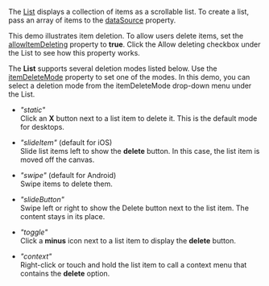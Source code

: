 The [List](/Documentation/ApiReference/UI_Widgets/dxList/) displays a collection of items as a scrollable list. To create a list, pass an array of items to the [dataSource](/Documentation/ApiReference/UI_Components/dxList/Configuration/#dataSource) property. 

This demo illustrates item deletion. To allow users delete items, set the [allowItemDeleting](/Documentation/ApiReference/UI_Widgets/dxList/Configuration/#allowItemDeleting) property to **true**. Click the Allow deleting checkbox under the List to see how this property works.

The **List** supports several deletion modes listed below. Use the [itemDeleteMode](/Documentation/ApiReference/UI_Widgets/dxList/Configuration/#itemDeleteMode) property to set one of the modes. In this demo, you can select a deletion mode from the itemDeleteMode drop-down menu under the List.
    
- *"static"*    
Click an **X** button next to a list item to delete it. This is the default mode for desktops. 

- *"slideItem"* (default for iOS)    
Slide list items left to show the **delete** button. In this case, the list item is moved off the canvas. 

- *"swipe"* (default for Android)    
 Swipe items to delete them.

- *"slideButton"*    
Swipe left or right to show the Delete button next to the list item. The content stays in its place.    

- *"toggle"*    
Click a **minus** icon next to a list item to display the **delete** button. 

- *"context"*    
Right-click or touch and hold the list item to call a context menu that contains the **delete** option.    

